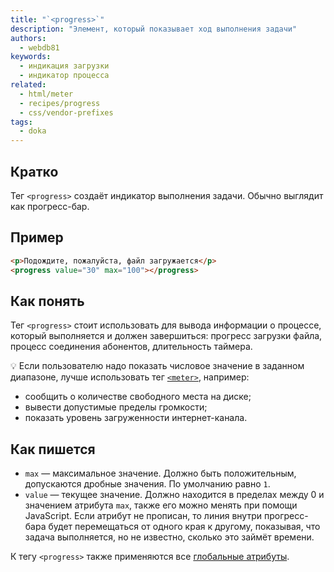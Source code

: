 ```yaml
---
title: "`<progress>`"
description: "Элемент, который показывает ход выполнения задачи"
authors:
  - webdb81
keywords:
  - индикация загрузки
  - индикатор процесса
related:
  - html/meter
  - recipes/progress
  - css/vendor-prefixes
tags:
  - doka
---
```


## Кратко

Тег `<progress>` создаёт индикатор выполнения задачи. Обычно выглядит как прогресс-бар.

## Пример

```html
<p>Подождите, пожалуйста, файл загружается</p>
<progress value="30" max="100"></progress>
```

## Как понять

Тег `<progress>` стоит использовать для вывода информации о процессе, который выполняется и должен завершиться: прогресс загрузки файла, процесс соединения абонентов, длительность таймера.

💡 Если пользователю надо показать числовое значение в заданном диапазоне, лучше использовать тег [`<meter>`](/html/meter/), например:

- сообщить о количестве свободного места на диске;
- вывести допустимые пределы громкости;
- показать уровень загруженности интернет-канала.

## Как пишется

- `max` — максимальное значение. Должно быть положительным, допускаются дробные значения. По умолчанию равно `1`.
- `value` — текущее значение. Должно находится в пределах между 0 и значением атрибута `max`, также его можно менять при помощи JavaScript. Если атрибут не прописан, то линия внутри прогресс-бара будет перемещаться от одного края к другому, показывая, что задача выполняется, но не известно, сколько это займёт времени.

К тегу `<progress>` также применяются все [глобальные атрибуты](/html/global-attrs/).
